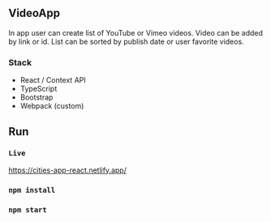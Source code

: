 ## VideoApp
In app user can create list of YouTube or Vimeo videos. Video can be added by link or id. List can be sorted by publish date or user favorite videos.  

### Stack
- React / Context API
- TypeScript
- Bootstrap
- Webpack (custom)

## Run
### `Live`
https://cities-app-react.netlify.app/

### `npm install`

### `npm start`